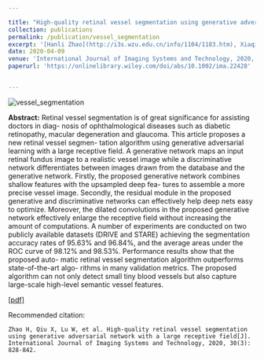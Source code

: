```yaml
---

title: "High‐quality retinal vessel segmentation using generative adversarial network with a large receptive field"
collection: publications
permalink: /publication/vessel_segmentation
excerpt: '[Hanli Zhao](http://i3s.wzu.edu.cn/info/1104/1183.htm), Xiaqing Qiu, **Wanglong Lu**, Hui Huang, [Xiaogang Jin](http://www.cad.zju.edu.cn/home/jin/).'
date: 2020-04-09
venue: 'International Journal of Imaging Systems and Technology, 2020, 30(3): 828-842'
paperurl: 'https://onlinelibrary.wiley.com/doi/abs/10.1002/ima.22428'


---
```

![vessel_segmentation](https://longlongaaago.github.io/images/publications//vessel_segmentation.png)


<b>Abstract:</b>
Retinal vessel segmentation is of great significance for assisting doctors in diag- nosis of ophthalmological diseases such as diabetic retinopathy, macular degeneration and glaucoma. This article proposes a new retinal vessel segmen- tation algorithm using generative adversarial learning with a large receptive field. A generative network maps an input retinal fundus image to a realistic vessel image while a discriminative network differentiates between images drawn from the database and the generative network. Firstly, the proposed generative network combines shallow features with the upsampled deep fea- tures to assemble a more precise vessel image. Secondly, the residual module in the proposed generative and discriminative networks can effectively help deep nets easy to optimize. Moreover, the dilated convolutions in the proposed generative network effectively enlarge the receptive field without increasing the amount of computations. A number of experiments are conducted on two publicly available datasets (DRIVE and STARE) achieving the segmentation accuracy rates of 95.63% and 96.84%, and the average areas under the ROC curve of 98.12% and 98.53%. Performance results show that the proposed auto- matic retinal vessel segmentation algorithm outperforms state-of-the-art algo- rithms in many validation metrics. The proposed algorithm can not only detect small tiny blood vessels but also capture large-scale high-level semantic vessel features.


[[pdf]](https://onlinelibrary.wiley.com/doi/abs/10.1002/ima.22428)

Recommended citation: 
```
Zhao H, Qiu X, Lu W, et al. High‐quality retinal vessel segmentation using generative adversarial network with a large receptive field[J]. International Journal of Imaging Systems and Technology, 2020, 30(3): 828-842.
```
